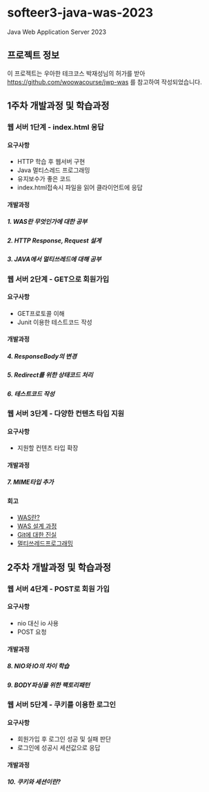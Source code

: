 # softeer3-java-was-2023

Java Web Application Server 2023

## 프로젝트 정보 

이 프로젝트는 우아한 테크코스 박재성님의 허가를 받아 https://github.com/woowacourse/jwp-was 
를 참고하여 작성되었습니다.

## 1주차 개발과정 및 학습과정 
### 웹 서버 1단계 - index.html 응답 
#### 요구사항
- HTTP 학습 후 웹서버 구현
- Java 멀티스레드 프로그래밍
- 유지보수가 좋은 코드
- index.html접속시 파일을 읽어 클라이언트에 응답

#### 개발과정 
##### 1. WAS란 무엇인가에 대한 공부
##### 2. HTTP Response, Request 설계
##### 3. JAVA에서 멀티쓰레드에 대해 공부

### 웹 서버 2단계 - GET으로 회원가입 
#### 요구사항
- GET프로토콜 이해 
- Junit 이용한 테스트코드 작성 

#### 개발과정
##### 4. ResponseBody의 변경 
##### 5. Redirect를 위한 상태코드 처리 
##### 6. 테스트코드 작성 

### 웹 서버 3단계 - 다양한 컨텐츠 타입 지원
#### 요구사항
- 지원할 컨텐츠 타입 확장

#### 개발과정
##### 7. MIME타입 추가

#### 회고 
- [WAS란?](https://b1ackhand.tistory.com/260)
- [WAS 설계 과정](https://b1ackhand.tistory.com/262)
- [Git에 대한 진실](https://b1ackhand.tistory.com/261)
- [멀티쓰레드프로그래밍](https://b1ackhand.tistory.com/263)

## 2주차 개발과정 및 학습과정
### 웹 서버 4단계 - POST로 회원 가입
#### 요구사항
- nio 대신 io 사용
- POST 요청

#### 개발과정
##### 8. NIO와 IO의 차이 학습
##### 9. BODY파싱을 위한 팩토리패턴

### 웹 서버 5단계 - 쿠키를 이용한 로그인
#### 요구사항
- 회원가입 후 로그인 성공 및 실패 판단
- 로그인에 성공시 세션값으로 응답

#### 개발과정
##### 10. 쿠키와 세션이란?






